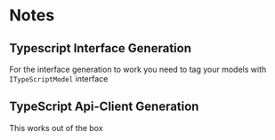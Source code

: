 # Notes

## Typescript Interface Generation
For the interface generation to work you need to tag your models with `ITypeScriptModel` interface

## TypeScript Api-Client Generation
This works out of the box
